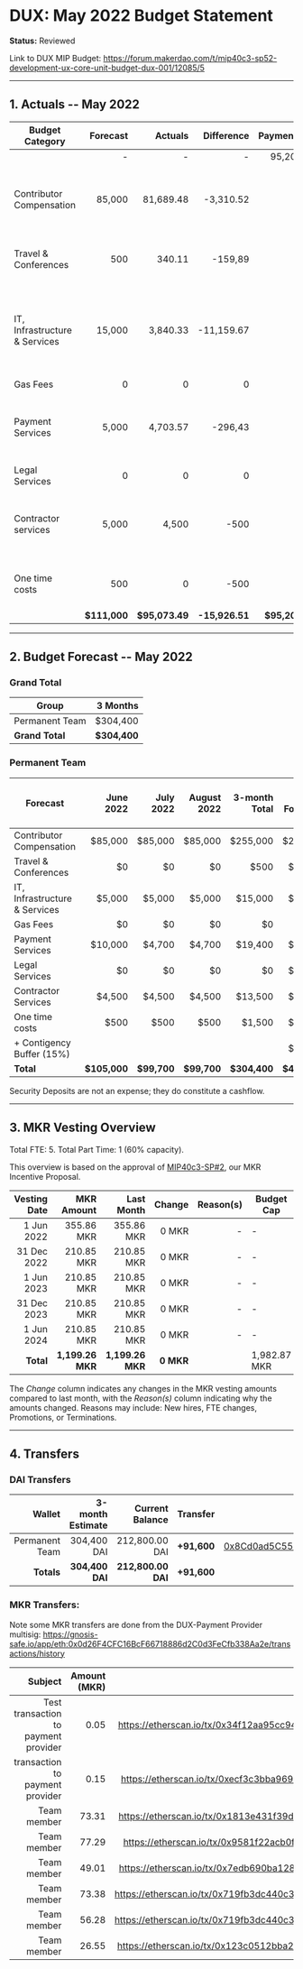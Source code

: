 # DUX: May 2022 Budget Statement

**Status:** Reviewed

Link to DUX MIP Budget: https://forum.makerdao.com/t/mip40c3-sp52-development-ux-core-unit-budget-dux-001/12085/5

---

## 1. Actuals -- May 2022

| Budget Category               |     Forecast |        Actuals |     Difference |    Payments |                                                            Comment |
| ----------------------------- | -----------: | -------------: | -------------: | ----------: | -----------------------------------------------------------------: |
|                               |            - |              - |              - |      95,200 |                                                                    |
| Contributor Compensation      |       85,000 |      81,689.48 |      -3,310.52 |           - |                      Variation on estimate. No outstanding reason. |
| Travel & Conferences          |          500 |         340.11 |        -159,89 |           - |                                  We allocated 500 just to be safe. |
| IT, Infrastructure & Services |       15,000 |       3,840.33 |     -11,159.67 |           - | We were counting on paying 1 year of Alchemy but we have postponed |
| Gas Fees                      |            0 |              0 |              0 |           - |                                                                  - |
| Payment Services              |        5,000 |       4,703.57 |        -296,43 |           - |                      Variation on estimate. No outstanding reason. |
| Legal Services                |            0 |              0 |              0 |           - |                                                                  - |
| Contractor services           |        5,000 |          4,500 |           -500 |           - |                      Variation on estimate. No outstanding reason. |
| One time costs                |          500 |              0 |           -500 |           - |                                 No one time costs used this month. |
|                               | **$111,000** | **$95,073.49** | **-15,926.51** | **$95,200** |                                                                  - |

---

## 2. Budget Forecast -- May 2022

### Grand Total

| Group           |     3 Months |
| --------------- | -----------: |
| Permanent Team  |     $304,400 |
| **Grand Total** | **$304,400** |

### Permanent Team

| Forecast                      |    June 2022 |   July 2022 | August 2022 | 3-month Total | MIP Budget Forecast/ CAP |
| ----------------------------- | -----------: | ----------: | ----------: | ------------: | -----------------------: |
| Contributor Compensation      |      $85,000 |     $85,000 |     $85,000 |      $255,000 |                 $275,000 |
| Travel & Conferences          |           $0 |          $0 |          $0 |          $500 |                  $13,500 |
| IT, Infrastructure & Services |       $5,000 |      $5,000 |      $5,000 |       $15,000 |                  $27,000 |
| Gas Fees                      |           $0 |          $0 |          $0 |            $0 |                   $3,000 |
| Payment Services              |      $10,000 |      $4,700 |      $4,700 |       $19,400 |                  $19,500 |
| Legal Services                |           $0 |          $0 |          $0 |            $0 |                  $16,500 |
| Contractor Services           |       $4,500 |      $4,500 |      $4,500 |       $13,500 |                  $45,000 |
| One time costs                |         $500 |        $500 |        $500 |        $1,500 |                  $21,000 |
| + Contigency Buffer (15%)     |              |             |             |               |                  $63,075 |
| **Total**                     | **$105,000** | **$99,700** | **$99,700** |  **$304,400** |             **$483,575** |

Security Deposits are not an expense; they do constitute a cashflow.

---

## 3. MKR Vesting Overview

Total FTE: 5. Total Part Time: 1 (60% capacity).

This overview is based on the approval of [MIP40c3-SP#2](https://forum.makerdao.com/t/mip40c3-sp27-development-ux-core-unit-mkr-budget-dux-001/9777), our MKR Incentive Proposal.

| Vesting Date |       MKR Amount |       Last Month |    Change | Reason(s) | Budget Cap   |
| -----------: | ---------------: | ---------------: | --------: | --------: | ------------ |
|   1 Jun 2022 |       355.86 MKR |       355.86 MKR |     0 MKR |         - | -            |
|  31 Dec 2022 |       210.85 MKR |       210.85 MKR |     0 MKR |         - | -            |
|   1 Jun 2023 |       210.85 MKR |       210.85 MKR |     0 MKR |         - | -            |
|  31 Dec 2023 |       210.85 MKR |       210.85 MKR |     0 MKR |         - | -            |
|   1 Jun 2024 |       210.85 MKR |       210.85 MKR |     0 MKR |         - | -            |
|    **Total** | **1,199.26 MKR** | **1,199.26 MKR** | **0 MKR** |           | 1,982.87 MKR |

The _Change_ column indicates any changes in the MKR vesting amounts compared to last month, with the _Reason(s)_ column indicating why the amounts changed. Reasons may include: New hires, FTE changes, Promotions, or Terminations.

---

## 4. Transfers

### DAI Transfers

|         Wallet | 3-month Estimate |    Current Balance |    Transfer |                                                                                                                    Multi-sig Address |
| -------------: | ---------------: | -----------------: | ----------: | -----------------------------------------------------------------------------------------------------------------------------------: |
| Permanent Team |      304,400 DAI |     212,800.00 DAI | **+91,600** | [0x8Cd0ad5C55498Aacb72b6689E1da5A284C69c0C7](https://gnosis-safe.io/app/#/safes/0x8Cd0ad5C55498Aacb72b6689E1da5A284C69c0C7/balances) |
|     **Totals** |  **304,400 DAI** | **212,800.00 DAI** | **+91,600** |                                                                                                                                      |

### MKR Transfers:

Note some MKR transfers are done from the DUX-Payment Provider multisig: https://gnosis-safe.io/app/eth:0x0d26F4CFC16BcF66718886d2C0d3FeCfb338Aa2e/transactions/history

|                              Subject | Amount (MKR) |                                                                                Transaction |
| -----------------------------------: | -----------: | -----------------------------------------------------------------------------------------: |
| Test transaction to payment provider |         0.05 | https://etherscan.io/tx/0x34f12aa95cc94f640820c80626a5d075a07bc2da8620d2af9029265253ec27ab |
|      transaction to payment provider |         0.15 | https://etherscan.io/tx/0xecf3c3bba969b6c711dcf2983b9b3651f7de857deb923c84df909e962a530a94 |
|                          Team member |        73.31 | https://etherscan.io/tx/0x1813e431f39d8c9fce5e42b8b5c87e1f533596812381bb9a2b44d061a70f7b8b |
|                          Team member |        77.29 | https://etherscan.io/tx/0x9581f22acb0fafba1a3ea6cc734b8948d472a6c18b6bed3c97a5aedcad3e6658 |
|                          Team member |        49.01 | https://etherscan.io/tx/0x7edb690ba128e280bdf702100dc164b8c86fc765037889bcacee0bfb6347cb0d |
|                          Team member |        73.38 | https://etherscan.io/tx/0x719fb3dc440c38b75489e3e7222aa55bbe413dd7456b5990df502e42ab4604eb |
|                          Team member |        56.28 | https://etherscan.io/tx/0x719fb3dc440c38b75489e3e7222aa55bbe413dd7456b5990df502e42ab4604eb |
|                          Team member |        26.55 | https://etherscan.io/tx/0x123c0512bba224a9fe496d15beb97f972187494725f38c1a5c75d25667bbac5e |
